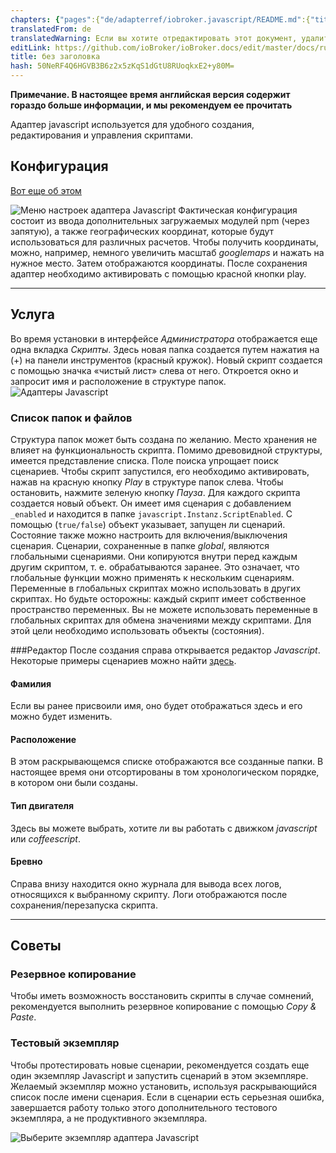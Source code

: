 ```yaml
---
chapters: {"pages":{"de/adapterref/iobroker.javascript/README.md":{"title":{"de":"ioBroker.javascript"},"content":"de/adapterref/iobroker.javascript/README.md"},"de/adapterref/iobroker.javascript/blockly.md":{"title":{"de":"Inhalt"},"content":"de/adapterref/iobroker.javascript/blockly.md"},"de/adapterref/iobroker.javascript/usage.md":{"title":{"de":"no title"},"content":"de/adapterref/iobroker.javascript/usage.md"}}}
translatedFrom: de
translatedWarning: Если вы хотите отредактировать этот документ, удалите поле «translationFrom», в противном случае этот документ будет снова автоматически переведен
editLink: https://github.com/ioBroker/ioBroker.docs/edit/master/docs/ru/adapterref/iobroker.javascript/usage.md
title: без заголовка
hash: 50NeRF4Q6HGVB3B6z2x5zKqS1dGtU8RUoqkxE2+y80M=
---
```

**Примечание. В настоящее время английская версия содержит гораздо больше информации, и мы рекомендуем ее прочитать**

Адаптер javascript используется для удобного создания, редактирования и управления скриптами.

## Конфигурация
[Вот еще об этом](https://github.com/ioBroker/ioBroker/wiki/ioBroker-Adapter-javascript#konfiguration)

![Меню настроек адаптера Javascript](../../../de/adapterref/iobroker.javascript/img/javascript_Einstellungen-Javascript.png) Фактическая конфигурация состоит из ввода дополнительных загружаемых модулей npm (через запятую), а также географических координат, которые будут использоваться для различных расчетов. Чтобы получить координаты, можно, например, немного увеличить масштаб _googlemaps_ и нажать на нужное место. Затем отображаются координаты. После сохранения адаптер необходимо активировать с помощью красной кнопки play.

* * *

## Услуга
Во время установки в интерфейсе _Администратора_ отображается еще одна вкладка _Скрипты_. Здесь новая папка создается путем нажатия на (+) на панели инструментов (красный кружок).  Новый скрипт создается с помощью значка «чистый лист» слева от него. Откроется окно и запросит имя и расположение в структуре папок.
![Адаптеры Javascript](../../../de/adapterref/iobroker.javascript/img/javascript_Javascript-Adapter.png)

### Список папок и файлов
Структура папок может быть создана по желанию. Место хранения не влияет на функциональность скрипта. Помимо древовидной структуры, имеется представление списка. Поле поиска упрощает поиск сценариев. Чтобы скрипт запустился, его необходимо активировать, нажав на красную кнопку _Play_ в структуре папок слева. Чтобы остановить, нажмите зеленую кнопку _Пауза_. Для каждого скрипта создается новый объект. Он имеет имя сценария с добавлением `_enabled` и находится в папке `javascript.Instanz.ScriptEnabled`. С помощью (`true/false`) объект указывает, запущен ли сценарий. Состояние также можно настроить для включения/выключения сценария. Сценарии, сохраненные в папке _global_, являются глобальными сценариями. Они копируются внутри перед каждым другим скриптом, т. е. обрабатываются заранее. Это означает, что глобальные функции можно применять к нескольким сценариям. Переменные в глобальных скриптах можно использовать в других скриптах. Но будьте осторожны: каждый скрипт имеет собственное пространство переменных. Вы не можете использовать переменные в глобальных скриптах для обмена значениями между скриптами. Для этой цели необходимо использовать объекты (состояния).

###Редактор
После создания справа открывается редактор _Javascript_. Некоторые примеры сценариев можно найти [здесь](http://www.iobroker.net/docu/?page_id=2786&lang=de).

#### Фамилия
Если вы ранее присвоили имя, оно будет отображаться здесь и его можно будет изменить.

#### Расположение
В этом раскрывающемся списке отображаются все созданные папки. В настоящее время они отсортированы в том хронологическом порядке, в котором они были созданы.

#### Тип двигателя
Здесь вы можете выбрать, хотите ли вы работать с движком _javascript_ или _coffeescript_.

#### Бревно
Справа внизу находится окно журнала для вывода всех логов, относящихся к выбранному скрипту. Логи отображаются после сохранения/перезапуска скрипта.

* * *

## Советы
### Резервное копирование
Чтобы иметь возможность восстановить скрипты в случае сомнений, рекомендуется выполнить резервное копирование с помощью _Copy & Paste_.

### Тестовый экземпляр
Чтобы протестировать новые сценарии, рекомендуется создать еще один экземпляр Javascript и запустить сценарий в этом экземпляре.
Желаемый экземпляр можно установить, используя раскрывающийся список после имени сценария.
Если в сценарии есть серьезная ошибка, завершается работу только этого дополнительного тестового экземпляра, а не продуктивного экземпляра.

![Выберите экземпляр адаптера Javascript](../../../de/adapterref/iobroker.javascript/img/screen.jpg)